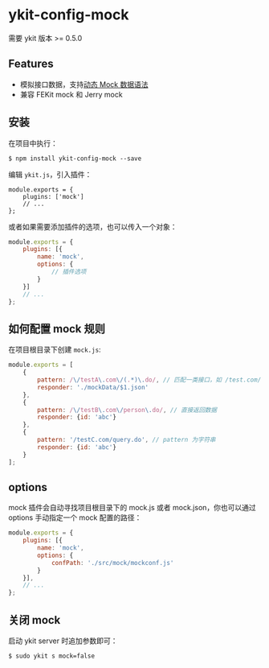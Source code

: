 # ykit-config-mock

需要 ykit 版本 >= 0.5.0

## Features

- 模拟接口数据，支持[动态 Mock 数据语法][1]
- 兼容 FEKit mock 和 Jerry mock

## 安装

在项目中执行：

```
$ npm install ykit-config-mock --save
```

编辑 `ykit.js`，引入插件：

```
module.exports = {
    plugins: ['mock']
    // ...
};
```

或者如果需要添加插件的选项，也可以传入一个对象：

```javascript
module.exports = {
    plugins: [{
        name: 'mock',
        options: {
            // 插件选项
        }
    }]
    // ...
};
```

## 如何配置 mock 规则

在项目根目录下创建 `mock.js`:

```javascript
module.exports = [
	{
        pattern: /\/testA\.com\/(.*)\.do/, // 匹配一类接口，如 /test.com/list.do -> ./mockData/list.json
        responder: './mockData/$1.json'
    },
	{
        pattern: /\/testB\.com\/person\.do/, // 直接返回数据
        responder: {id: 'abc'}
    },
	{
        pattern: '/testC.com/query.do', // pattern 为字符串
        responder: {id: 'abc'}
    }
];
```

## options

mock 插件会自动寻找项目根目录下的 mock.js 或者 mock.json，你也可以通过 options 手动指定一个 mock 配置的路径：

```javascript
module.exports = {
    plugins: [{
        name: 'mock',
        options: {
            confPath: './src/mock/mockconf.js'
        }
    }],
    // ...
};
```

## 关闭 mock

启动 ykit server 时追加参数即可：

```
$ sudo ykit s mock=false
```

[1]: https://github.com/nuysoft/Mock/wiki/Syntax-Specification
